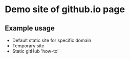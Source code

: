 # Demo site of github.io page

## Example usage
- Default static site for specific domain
- Temporary site
- Static gitHub 'how-to'
